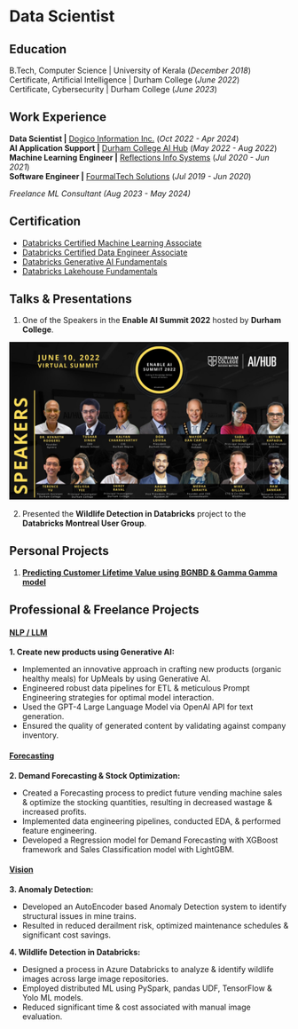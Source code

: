 # Data Scientist

## Education
B.Tech, Computer Science | University of Kerala (_December 2018_)  
Certificate, Artificial Intelligence | Durham College (_June 2022_)  
Certificate, Cybersecurity | Durham College (_June 2023_)  

## Work Experience
**Data Scientist |** [Dogico Information Inc.](https://www.linkedin.com/company/dogico-information-inc./) (_Oct 2022 - Apr 2024_)  
**AI Application Support |** [Durham College AI Hub](https://www.linkedin.com/showcase/dcaihub/) (_May 2022 - Aug 2022_)  
**Machine Learning Engineer |** [Reflections Info Systems](https://www.linkedin.com/company/reflectionsit/) (_Jul 2020 - Jun 2021_)  
**Software Engineer |** [FourmalTech Solutions](https://www.linkedin.com/company/fourmaltechsolution/) (_Jul 2019 - Jun 2020_)  

*Freelance ML Consultant (Aug 2023 - May 2024)*

## Certification
- [Databricks Certified Machine Learning Associate](https://credentials.databricks.com/be519480-ba26-433f-b891-967ae289a5e8)  
- [Databricks Certified Data Engineer Associate](https://credentials.databricks.com/b4089597-5059-4e3f-8a43-fb4bb76dd72c)   
- [Databricks Generative AI Fundamentals](https://credentials.databricks.com/830053e4-f9f7-46b9-af9d-992ef2b50d1b)  
- [Databricks Lakehouse Fundamentals](https://credentials.databricks.com/02705434-5aab-4230-b094-bad4fc9d7399)

## Talks & Presentations

1. One of the Speakers in the **Enable AI Summit 2022** hosted by **Durham College**.  

![Speakers](/assets/img/enable-ai-speakers-2022.jpeg)

2. Presented the **Wildlife Detection in Databricks** project to the **Databricks Montreal User Group**.

## Personal Projects

1. [**Predicting Customer Lifetime Value using BGNBD & Gamma Gamma model**](https://github.com/rrsankar/CLV-Prediction-Using-ML/tree/main/CLV_using_Lifetimes_BGNBD_GammaGamma)

## Professional & Freelance Projects

#### <u>NLP / LLM</u>

**1. Create new products using Generative AI:**
- Implemented an innovative approach in crafting new products (organic healthy meals) for UpMeals by using Generative AI. 
- Engineered robust data pipelines for ETL & meticulous Prompt Engineering strategies for optimal model interaction. 
- Used the GPT-4 Large Language Model via OpenAI API for text generation.
- Ensured the quality of generated content by validating against company inventory.

#### <u>Forecasting</u>
**2. Demand Forecasting & Stock Optimization:**
- Created a Forecasting process to predict future vending machine sales & optimize the stocking quantities, resulting in decreased wastage & increased profits.
- Implemented data engineering pipelines, conducted EDA, & performed feature engineering. 
- Developed a Regression model for Demand Forecasting with XGBoost framework and Sales Classification model with LightGBM. 

#### <u>Vision</u>

**3. Anomaly Detection:** 
- Developed an AutoEncoder based Anomaly Detection system to identify structural issues in mine trains.
- Resulted in reduced derailment risk, optimized maintenance schedules & significant cost savings.  

**4. Wildlife Detection in Databricks:** 
- Designed a process in Azure Databricks to analyze & identify wildlife images across large image repositories.
- Employed distributed ML using PySpark, pandas UDF, TensorFlow & Yolo ML models.
- Reduced significant time & cost associated with manual image evaluation.  
